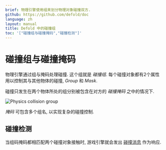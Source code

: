 ```yaml
---
brief: 物理引擎使用组来划分物理对象碰撞双方.
github: https://github.com/defold/doc
language: zh
layout: manual
title: Defold 中的碰撞组
toc: '["碰撞组与碰撞掩码","碰撞检测"]'
---
```


# 碰撞组与碰撞掩码

物理引擎通过组与掩码处理碰撞. 这个组就是 _碰撞组_. 每个碰撞对象都有2个属性用以控制其与其他物体的碰撞, *Group* 和 *Mask*.

碰撞只发生在两个物体所处的组分别被包含在对方的 *碰撞掩码* 之中的情况下.

![Physics collision group](/manuals/images/physics/collision_group.png)

*掩码* 可包含多个组名, 以实现复杂的碰撞控制.

## 碰撞检测
当组码掩码都相匹配两个碰撞对象接触时, 游戏引擎就会发出 [碰撞消息](/zh/manuals/physics-messages) 作为响应.